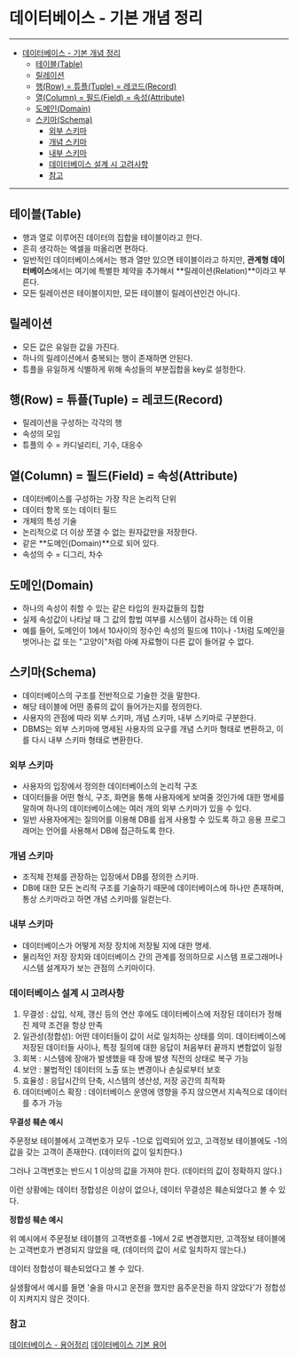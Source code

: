 # 데이터베이스 - 기본 개념 정리

---

- [데이터베이스 - 기본 개념 정리](#데이터베이스---기본-개념-정리)
  - [테이블(Table)](#테이블table)
  - [릴레이션](#릴레이션)
  - [행(Row) = 튜플(Tuple) = 레코드(Record)](#행row--튜플tuple--레코드record)
  - [열(Column) = 필드(Field) = 속성(Attribute)](#열column--필드field--속성attribute)
  - [도메인(Domain)](#도메인domain)
  - [스키마(Schema)](#스키마schema)
    - [외부 스키마](#외부-스키마)
    - [개념 스키마](#개념-스키마)
    - [내부 스키마](#내부-스키마)
    - [데이터베이스 설계 시 고려사항](#데이터베이스-설계-시-고려사항)
    - [참고](#참고)

---

## 테이블(Table)

- 행과 열로 이루어진 데이터의 집합을 테이블이라고 한다.
- 흔히 생각하는 엑셀을 떠올리면 편하다.
- 일반적인 데이터베이스에서는 행과 열만 있으면 테이블이라고 하지만, **관계형 데이터베이스**에서는 여기에 특별한 제약을 추가해서 **릴레이션(Relation)**이라고 부른다.
- 모든 릴레이션은 테이블이지만, 모든 테이블이 릴레이션인건 아니다.

## 릴레이션
- 모든 값은 유일한 값을 가진다.
- 하나의 릴레이션에서 중복되는 행이 존재하면 안된다.
- 튜플을 유일하게 식별하게 위해 속성들의 부분집합을 key로 설정한다.

## 행(Row) = 튜플(Tuple) = 레코드(Record)

- 릴레이션을 구성하는 각각의 행
- 속성의 모임
- 튜플의 수 = 카디널리티, 기수, 대응수

## 열(Column) = 필드(Field) = 속성(Attribute)

- 데이터베이스를 구성하는 가장 작은 논리적 단위
- 데이터 항목 또는 데이터 필드
- 개체의 특성 기술
- 논리적으로 더 이상 쪼갤 수 없는 원자값만을 저장한다.
- 같은 **도메인(Domain)**으로 되어 있다.
- 속성의 수 = 디그리, 차수

## 도메인(Domain)

- 하나의 속성이 취할 수 있는 같은 타입의 원자값들의 집합
- 실제 속성값이 나타날 때 그 값의 합법 여부를 시스템이 검사하는 데 이용
- 예를 들어, 도메인이 1에서 10사이의 정수인 속성의 필드에 11이나 -1처럼 도메인을 벗어나는 값 또는 "고양이"처럼 아예 자료형이 다른 값이 들어갈 수 없다.


## 스키마(Schema)

- 데이터베이스의 구조를 전반적으로 기술한 것을 말한다.
- 해당 테이블에 어떤 종류의 값이 들어가는지를 정의한다.
- 사용자의 관점에 따라 외부 스키마, 개념 스키마, 내부 스키마로 구분한다.
- DBMS는 외부 스키마에 명세된 사용자의 요구를 개념 스키마 형태로 변환하고, 이를 다시 내부 스키마 형태로 변환한다.



### 외부 스키마
 
- 사용자의 입장에서 정의한 데이터베이스의 논리적 구조
- 데이터들을 어떤 형식, 구조, 화면을 통해 사용자에게 보여줄 것인가에 대한 명세를 말하며 하나의 데이터베이스에는 여러 개의 외부 스키마가 있을 수 있다.
- 일반 사용자에게는 질의어를 이용해 DB를 쉽게 사용할 수 있도록 하고 응용 프로그래머는 언어를 사용해서 DB에 접근하도록 한다.



### 개념 스키마

- 조직체 전체를 관장하는 입장에서 DB를 정의한 스키마.
- DB에 대한 모든 논리적 구조를 기술하기 때문에 데이터베이스에 하나만 존재하며, 통상 스키마라고 하면 개념 스키마를 일컫는다.



### 내부 스키마

- 데이터베이스가 어떻게 저장 장치에 저장될 지에 대한 명세.
- 물리적인 저장 장치와 데이터베이스 간의 관계를 정의하므로 시스템 프로그래머나 시스템 설계자가 보는 관점의 스키마이다.

### 데이터베이스 설계 시 고려사항
   1. 무결성 : 삽입, 삭제, 갱신 등의 연산 후에도 데이터베이스에 저장된 데이터가 정해진 제약 조건을 항상 만족
   2. 일관성(정합성): 어떤 데이터들이 값이 서로 일치하는 상태를 의미. 데이터베이스에 저장된 데이터들 사이나, 특정 질의에 대한 응답이 처음부터 끝까지 변함없이 일정
   3. 회복 : 시스템에 장애가 발생했을 때 장애 발생 직전의 상태로 복구 가능
   4. 보안 : 불법적인 데이터의 노출 또는 변경이나 손실로부터 보호
   5. 효율성 : 응답시간의 단축, 시스템의 생산성, 저장 공간의 최적화
   6. 데이터베이스 확장 : 데이터베이스 운영에 영향을 주지 않으면서 지속적으로 데이터를 추가 가능

**무결성 훼손 예시**

주문정보 테이블에서 고객번호가 모두 -1으로 입력되어 있고, 고객정보 테이블에도 -1의 값을 갖는 고객이 존재한다. (데이터의 값이 일치한다.)

그러나 고객번호는 반드시 1 이상의 값을 가져야 한다. (데이터의 값이 정확하지 않다.)

이런 상황에는 데이터 정합성은 이상이 없으나, 데이터 무결성은 훼손되었다고 볼 수 있다.

**정합성 훼손 예시**

위 예시에서 주문정보 테이블의 고객번호를 -1에서 2로 변경했지만, 고객정보 테이블에는 고객번호가 변경되지 않았을 때, (데이터의 값이 서로 일치하지 않는다.)

데이터 정합성이 훼손되었다고 볼 수 있다.

실생활에서 예시를 들면 '술을 마시고 운전을 했지만 음주운전을 하지 않았다'가 정합성이 지켜지지 않은 것이다.

### 참고

[데이터베이스 - 용어정리](https://eastroot1590.tistory.com/entry/데이터베이스-용어-튜플Tuple과-어트리뷰트Attribute)
[데이터베이스 기본 용어](https://github.com/WooVictory/Ready-For-Tech-Interview/edit/master/Database/%EB%8D%B0%EC%9D%B4%ED%84%B0%EB%B2%A0%EC%9D%B4%EC%8A%A4%20%EA%B8%B0%EB%B3%B8%20%EC%9A%A9%EC%96%B4.md)